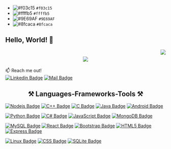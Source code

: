 - ![#f03c15](https://placehold.co/15x15/f03c15/f03c15.png) `#f03c15`
- ![#ffffb5](https://placehold.co/15x15/ffffb5/ffffb5.png) `#ffffb5`
- ![#9E69AF](https://placehold.co/15x15/9E69AF/9E69AF.png) `#9E69AF`
 - ![#8fcaca](https://placehold.co/15x15/8fcaca/8fcaca.png) `#8fcaca`



## Hello, World! 👋
<img align="right" src="https://visitor-badge.laobi.icu/badge?page_id=EtaiWil.EtaiWil" />

<h1 align="center">
    <img src="https://readme-typing-svg.herokuapp.com/?font=Righteous&size=35&center=true&vCenter=true&width=500&height=70&duration=3000&lines=Hi+There!+👋;+I'm+Etai+Wilentzik!;" />
</h1>

:mailbox: Reach me out!<br>
 [![Linkedin Badge](https://img.shields.io/badge/-Linkdlin-0e76a8?style=flat&labelColor=0e76a8&logo=linkedin&logoColor=white)](https://www.linkedin.com/in/etai-wilentzik-b5a106212/) 
 [![Mail Badge](https://img.shields.io/badge/-Gmail-c0392b?style=flat&labelColor=c0392b&logo=gmail&logoColor=white)](mailto:etaiwil2000@gmail.com)
 

<h2 align="center">⚒️ Languages-Frameworks-Tools ⚒️</h2>



[![Nodejs Badge](https://img.shields.io/badge/-Nodejs-3C873A?style=for-the-badge&labelColor=black&logo=node.js&logoColor=3C873A)](&nbsp;&nbsp;)
[![C++ Badge](https://img.shields.io/badge/-C++-007ACC?style=for-the-badge&labelColor=black&logo=c%2B%2B&logoColor=007ACC&color=007ACC)](&nbsp;&nbsp;)
[![C Badge](https://img.shields.io/badge/-C-FFFF00?style=for-the-badge&labelColor=black&logo=c&logoColor=007ACC&color=007ACC)](&nbsp;&nbsp;)
[![Java Badge](https://img.shields.io/badge/Java-61DBFB?style=for-the-badge&labelColor=black&logo=openjdk&logoColor=FF0000)](&nbsp;&nbsp;)
[![Android Badge](https://img.shields.io/badge/-Android-4285f4?style=for-the-badge&labelColor=black&logo=android&logoColor=3DDC84&color=9E69AF)](&nbsp;&nbsp;)

[![Python Badge](https://img.shields.io/badge/-Python-3776AB?style=for-the-badge&labelColor=black&logo=python&logoColor=FFD43B)](&nbsp;&nbsp;)
[![C# Badge](https://img.shields.io/badge/-C%23-239120?style=for-the-badge&labelColor=black&logo=c-sharp&logoColor=white&color=239120)](&nbsp;&nbsp;)
[![JavaScript Badge](https://img.shields.io/badge/-JavaScript-F7DF1E?style=for-the-badge&labelColor=black&logo=javascript&logoColor=F7DF1E)](&nbsp;&nbsp;)
[![MongoDB Badge](https://img.shields.io/badge/-MongoDB-47A248?style=for-the-badge&labelColor=black&logo=mongodb&logoColor=white)](&nbsp;&nbsp;)

[![MySQL Badge](https://img.shields.io/badge/MySQL-005C84?style=for-the-badge&k&logo=mysql&logoColor=white)](&nbsp;&nbsp;)
[![React Badge](https://img.shields.io/badge/-React-61DBFB?style=for-the-badge&labelColor=black&logo=react&logoColor=61DBFB)](&nbsp;&nbsp;&nbsp;&nbsp;)
[![Bootstrap Badge](https://img.shields.io/badge/-Bootstrap-563D7C?style=for-the-badge&labelColor=black&logo=bootstrap&logoColor=563D7C)](&nbsp;&nbsp;&nbsp;&nbsp;)
[![HTML5 Badge](https://img.shields.io/badge/-HTML5-E34F26?style=for-the-badge&labelColor=black&logo=html5&logoColor=E34F26)](&nbsp;&nbsp;&nbsp;&nbsp;)
[![Express Badge](https://img.shields.io/badge/-Express-000000?style=for-the-badge&labelColor=black&logo=express&logoColor=white)](&nbsp;&nbsp;&nbsp;&nbsp;)


[![Linux Badge](https://img.shields.io/badge/Linux-f03c15?style=for-the-badge&labelColor=005C84&logo=linux&logoColor=white)](&nbsp;&nbsp;)
[![CSS Badge](https://img.shields.io/badge/-CSS-1572B6?style=for-the-badge&labelColor=black&logo=css3&logoColor=1572B6)](&nbsp;&nbsp;)
[![SQLite Badge](https://img.shields.io/badge/SQLite-9E69AF?style=for-the-badge&labelColor=005C84&logo=sqlite&logoColor=white)](&nbsp;&nbsp;)

















